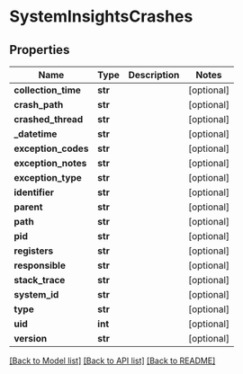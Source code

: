 # SystemInsightsCrashes

## Properties
Name | Type | Description | Notes
------------ | ------------- | ------------- | -------------
**collection_time** | **str** |  | [optional] 
**crash_path** | **str** |  | [optional] 
**crashed_thread** | **str** |  | [optional] 
**_datetime** | **str** |  | [optional] 
**exception_codes** | **str** |  | [optional] 
**exception_notes** | **str** |  | [optional] 
**exception_type** | **str** |  | [optional] 
**identifier** | **str** |  | [optional] 
**parent** | **str** |  | [optional] 
**path** | **str** |  | [optional] 
**pid** | **str** |  | [optional] 
**registers** | **str** |  | [optional] 
**responsible** | **str** |  | [optional] 
**stack_trace** | **str** |  | [optional] 
**system_id** | **str** |  | [optional] 
**type** | **str** |  | [optional] 
**uid** | **int** |  | [optional] 
**version** | **str** |  | [optional] 

[[Back to Model list]](../README.md#documentation-for-models) [[Back to API list]](../README.md#documentation-for-api-endpoints) [[Back to README]](../README.md)

